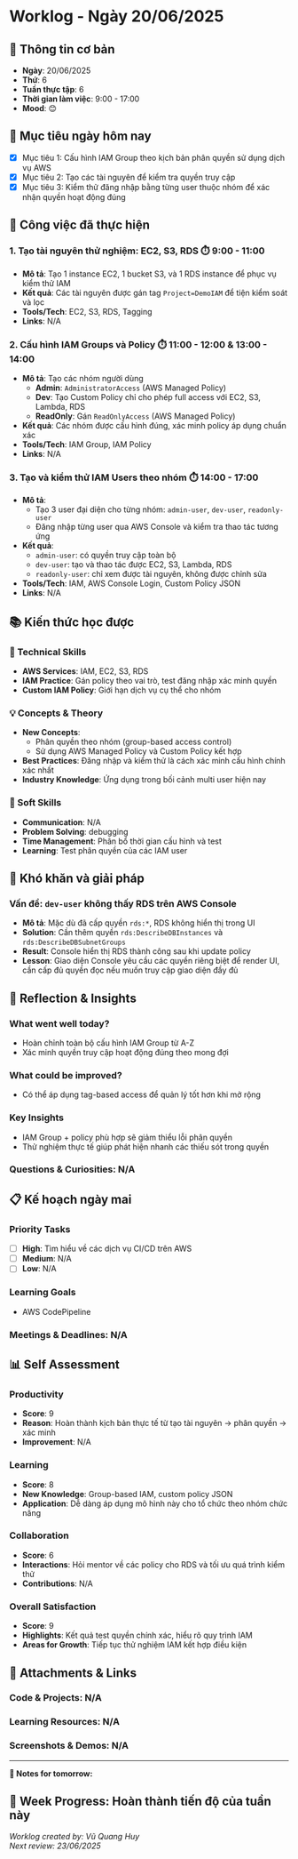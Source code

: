 # Worklog - Ngày 20/06/2025

## 📅 Thông tin cơ bản
- **Ngày**: 20/06/2025
- **Thứ**: 6
- **Tuần thực tập**: 6
- **Thời gian làm việc**: 9:00 - 17:00
- **Mood**: 😊

## 🎯 Mục tiêu ngày hôm nay
- [x] Mục tiêu 1: Cấu hình IAM Group theo kịch bản phân quyền sử dụng dịch vụ AWS
- [x] Mục tiêu 2: Tạo các tài nguyên để kiểm tra quyền truy cập
- [x] Mục tiêu 3: Kiểm thử đăng nhập bằng từng user thuộc nhóm để xác nhận quyền hoạt động đúng

## 💼 Công việc đã thực hiện

### 1. Tạo tài nguyên thử nghiệm: EC2, S3, RDS ⏱️ 9:00 - 11:00
- **Mô tả**: Tạo 1 instance EC2, 1 bucket S3, và 1 RDS instance để phục vụ kiểm thử IAM
- **Kết quả**: Các tài nguyên được gán tag `Project=DemoIAM` để tiện kiểm soát và lọc
- **Tools/Tech**: EC2, S3, RDS, Tagging
- **Links**: N/A

### 2. Cấu hình IAM Groups và Policy ⏱️ 11:00 - 12:00 & 13:00 - 14:00
- **Mô tả**: Tạo các nhóm người dùng
  - **Admin**: `AdministratorAccess` (AWS Managed Policy)  
  - **Dev**: Tạo Custom Policy chỉ cho phép full access với EC2, S3, Lambda, RDS  
  - **ReadOnly**: Gán `ReadOnlyAccess` (AWS Managed Policy)
- **Kết quả**: Các nhóm được cấu hình đúng, xác minh policy áp dụng chuẩn xác
- **Tools/Tech**: IAM Group, IAM Policy 
- **Links**: N/A

### 3. Tạo và kiểm thử IAM Users theo nhóm ⏱️ 14:00 - 17:00
- **Mô tả**:
  - Tạo 3 user đại diện cho từng nhóm: `admin-user`, `dev-user`, `readonly-user`  
  - Đăng nhập từng user qua AWS Console và kiểm tra thao tác tương ứng  
- **Kết quả**:
  - `admin-user`: có quyền truy cập toàn bộ  
  - `dev-user`: tạo và thao tác được EC2, S3, Lambda, RDS  
  - `readonly-user`: chỉ xem được tài nguyên, không được chỉnh sửa  
- **Tools/Tech**: IAM, AWS Console Login, Custom Policy JSON 
- **Links**: N/A

## 📚 Kiến thức học được

### 🔧 Technical Skills
- **AWS Services**: IAM, EC2, S3, RDS  
- **IAM Practice**: Gán policy theo vai trò, test đăng nhập xác minh quyền  
- **Custom IAM Policy**: Giới hạn dịch vụ cụ thể cho nhóm 

### 💡 Concepts & Theory
- **New Concepts**: 
  - Phân quyền theo nhóm (group-based access control)  
  - Sử dụng AWS Managed Policy và Custom Policy kết hợp  
- **Best Practices**: Đăng nhập và kiểm thử là cách xác minh cấu hình chính xác nhất
- **Industry Knowledge**: Ứng dụng trong bối cảnh multi user hiện nay

### 🤝 Soft Skills
- **Communication**: N/A
- **Problem Solving**: debugging
- **Time Management**: Phân bổ thời gian cấu hình và test
- **Learning**: Test phân quyền của các IAM user

## 🚧 Khó khăn và giải pháp

### Vấn đề: `dev-user` không thấy RDS trên AWS Console
- **Mô tả**: Mặc dù đã cấp quyền `rds:*`, RDS không hiển thị trong UI  
- **Solution**: Cần thêm quyền `rds:DescribeDBInstances` và `rds:DescribeDBSubnetGroups`  
- **Result**: Console hiển thị RDS thành công sau khi update policy  
- **Lesson**: Giao diện Console yêu cầu các quyền riêng biệt để render UI, cần cấp đủ quyền đọc nếu muốn truy cập giao diện đầy đủ

## 💭 Reflection & Insights

### What went well today?
- Hoàn chỉnh toàn bộ cấu hình IAM Group từ A-Z  
- Xác minh quyền truy cập hoạt động đúng theo mong đợi  

### What could be improved?
- Có thể áp dụng tag-based access để quản lý tốt hơn khi mở rộng

### Key Insights
- IAM Group + policy phù hợp sẽ giảm thiểu lỗi phân quyền  
- Thử nghiệm thực tế giúp phát hiện nhanh các thiếu sót trong quyền

### Questions & Curiosities: N/A

## 📋 Kế hoạch ngày mai

### Priority Tasks
- [ ] **High**: Tìm hiểu về các dịch vụ CI/CD trên AWS
- [ ] **Medium**: N/A
- [ ] **Low**: N/A

### Learning Goals
- AWS CodePipeline

### Meetings & Deadlines: N/A

## 📊 Self Assessment

### Productivity
- **Score**: 9
- **Reason**: Hoàn thành kịch bản thực tế từ tạo tài nguyên → phân quyền → xác minh
- **Improvement**: N/A

### Learning
- **Score**: 8
- **New Knowledge**:  Group-based IAM, custom policy JSON 
- **Application**: Dễ dàng áp dụng mô hình này cho tổ chức theo nhóm chức năng

### Collaboration
- **Score**: 6
- **Interactions**: Hỏi mentor về các policy cho RDS và tối ưu quá trình kiểm thử
- **Contributions**: N/A

### Overall Satisfaction
- **Score**: 9
- **Highlights**: Kết quả test quyền chính xác, hiểu rõ quy trình IAM
- **Areas for Growth**: Tiếp tục thử nghiệm IAM kết hợp điều kiện

## 📎 Attachments & Links

### Code & Projects: N/A

### Learning Resources: N/A

### Screenshots & Demos: N/A

---

**📝 Notes for tomorrow:**

**🎯 Week Progress:**
Hoàn thành tiến độ của tuần này
---
*Worklog created by: Vũ Quang Huy*  
*Next review: 23/06/2025*
